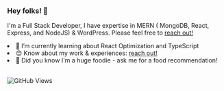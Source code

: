 

<!--
**alidotdeveloper/alidotdeveloper** is a ✨ _special_ ✨ repository because its `README.md` (this file) appears on your GitHub profile.

Here are some ideas to get you started:

- 🔭 I’m currently working on ...
- 🌱 I’m currently learning ...
- 👯 I’m looking to collaborate on ...
- 🤔 I’m looking for help with ...
- 💬 Ask me about ...
- 📫 How to reach me: ...
- 😄 Pronouns: ...
- ⚡ Fun fact: ...
-->
<h3>Hey folks! 👋</h3> 
<p>I'm a Full Stack Developer, I have expertise in MERN ( MongoDB, React, Express, and NodeJS) & WordPress. Please feel free to <a href= "https://www.linkedin.com/in/alihassnaindev/">reach out!</a><p>
<li>🌱   I’m currently learning about React Optimization and TypeScript </li>
<li>😊    Know about my work & experiences: <a href= "https://alidotdev.netlify.app">reach out!</a></li>
<li>🍜   Did you know I'm a huge foodie - ask me for a food recommendation!</li><br>

  
  ![GitHub Views](https://komarev.com/ghpvc/?username=alidotdeveloper&color=blue)

